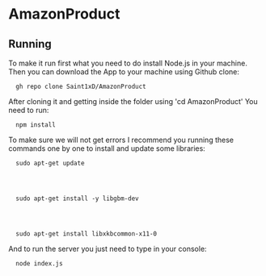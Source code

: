 # AmazonProduct

## Running

To make it run first what you need to do install Node.js in your machine.
Then you can download the App to your machine using Github clone:

      gh repo clone Saint1xD/AmazonProduct

After cloning it and getting inside the folder using 'cd AmazonProduct'
You need to run:
      
      npm install

To make sure we will not get errors I recommend you running these commands one by one to install and update some libraries:

      sudo apt-get update



      
      sudo apt-get install -y libgbm-dev



      
      sudo apt-get install libxkbcommon-x11-0



And to run the server you just need to type in your console:

      node index.js

